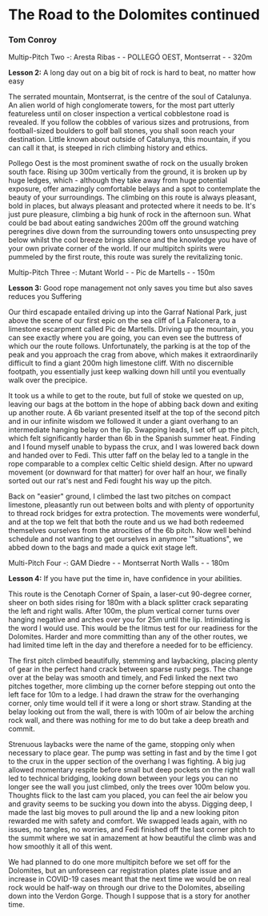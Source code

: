 # The Road to the Dolomites continued
### Tom Conroy

Multip-Pitch Two -: Aresta Ribas - - POLLEGÓ OEST, Montserrat - - 320m

**Lesson 2:** A long day out on a big bit of rock is hard to beat, no matter how easy

The serrated mountain, Montserrat, is the centre of the soul of Catalunya. An alien world of high conglomerate towers, for the most part utterly featureless until on closer inspection a vertical cobblestone road is revealed. If you follow the cobbles of various sizes and protrusions, from football-sized boulders to golf ball stones, you shall soon reach your destination. Little known about outside of Catalunya, this mountain, if you can call it that, is steeped in rich climbing history and ethics.

Pollego Oest is the most prominent swathe of rock on the usually broken south face. Rising up 300m vertically from the ground, it is broken up by huge ledges, which - although they take away from huge potential exposure, offer amazingly comfortable belays and a spot to contemplate the beauty of your surroundings. The climbing on this route is always pleasant, bold in places, but always pleasant and protected where it needs to be. It's just pure pleasure, climbing a big hunk of rock in the afternoon sun. What could be bad about eating sandwiches 200m off the ground watching peregrines dive down from the surrounding towers onto unsuspecting prey below whilst the cool breeze brings silence and the knowledge you have of your own private corner of the world. If our multipitch spirits were pummeled by the first route, this route was surely the revitalizing tonic.

Multip-Pitch Three -: Mutant World - - Pic de Martells - - 150m

**Lesson 3:** Good rope management not only saves you time but also saves reduces you Suffering

Our third escapade entailed driving up into the Garraf National Park, just above the scene of our first epic on the sea cliff of La Falconera, to a limestone escarpment called Pic de Martells. Driving up the mountain, you can see exactly where you are going, you can even see the buttress of which our the route follows. Unfortunately, the parking is at the top of the peak and you approach the crag from above, which makes it extraordinarily difficult to find a giant 200m high limestone cliff. With no discernible footpath, you essentially just keep walking down hill until you eventually walk over the precipice.

It took us a while to get to the route, but full of stoke we quested on up, leaving our bags at the bottom in the hope of abbing back down and exiting up another route. A 6b variant presented itself at the top of the second pitch and in our infinite wisdom we followed it under a giant overhang to an intermediate hanging belay on the lip. Swapping leads, I set off up the pitch, which felt significantly harder than 6b in the Spanish summer heat. Finding and I found myself unable to bypass the crux, and I was lowered back down and handed over to Fedi. This utter faff on the belay led to a tangle in the rope comparable to a complex celtic Celtic shield design. After no upward movement (or downward for that matter) for over half an hour, we finally sorted out our rat's nest and Fedi fought his way up the pitch.

Back on "easier" ground, I climbed the last two pitches on compact limestone, pleasantly run out between bolts and with plenty of opportunity to thread rock bridges for extra protection. The movements were wonderful, and at the top we felt that both the route and us we had both redeemed themselves ourselves from the atrocities of the 6b pitch. Now well behind schedule and not wanting to get ourselves in anymore '"situations", we abbed down to the bags and made a quick exit stage left.

Multi-Pitch Four -: GAM Diedre - - Montserrat North Walls - - 180m

**Lesson 4:** If you have put the time in, have confidence in your abilities.

This route is the Cenotaph Corner of Spain, a laser-cut 90-degree corner, sheer on both sides rising for 180m with a black splitter crack separating the left and right walls. After 100m, the plum vertical corner turns over hanging negative and arches over you for 25m until the lip. Intimidating is the word I would use. This would be the litmus test for our readiness for the Dolomites. Harder and more committing than any of the other routes, we had limited time left in the day and therefore a needed for to be efficiency.

The first pitch climbed beautifully, stemming and laybacking, placing plenty of gear in the perfect hand crack between sparse rusty pegs. The change over at the belay was smooth and timely, and Fedi linked the next two pitches together, more climbing up the corner before stepping out onto the left face for 10m to a ledge. I had drawn the straw for the overhanging corner, only time would tell if it were a long or short straw. Standing at the belay looking out from the wall, there is with 100m of air below the arching rock wall, and there was nothing for me to do but take a deep breath and commit.

Strenuous laybacks were the name of the game, stopping only when necessary to place gear. The pump was setting in fast and by the time I got to the crux in the upper section of the overhang I was fighting. A big jug allowed momentary respite before small but deep pockets on the right wall led to technical bridging, looking down between your legs you can no longer see the wall you just climbed, only the trees over 100m below you. Thoughts flick to the last cam you placed, you can feel the air below you and gravity seems to be sucking you down into the abyss. Digging deep, I made the last big moves to pull around the lip and a new looking piton rewarded me with safety and comfort. We swapped leads again, with no issues, no tangles, no worries, and Fedi finished off the last corner pitch to the summit where we sat in amazement at how beautiful the climb was and how smoothly it all of this went.

We had planned to do one more multipitch before we set off for the Dolomites, but an unforeseen car registration plates plate issue and an increase in COVID-19 cases meant that the next time we would be on real rock would be half-way on through our drive to the Dolomites, abseiling down into the Verdon Gorge. Though I suppose that is a story for another time.
